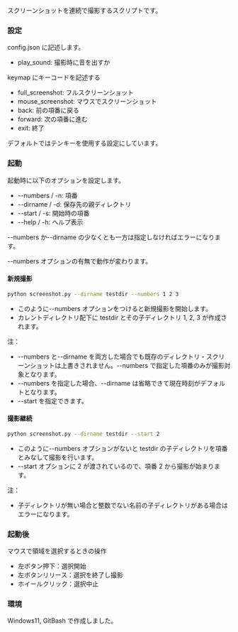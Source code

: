 スクリーンショットを連続で撮影するスクリプトです。

### 設定

config.json に記述します。

-   play_sound: 撮影時に音を出すか

keymap にキーコードを記述する

-   full_screenshot: フルスクリーンショット
-   mouse_screenshot: マウスでスクリーンショット
-   back: 前の項番に戻る
-   forward: 次の項番に進む
-   exit: 終了

デフォルトではテンキーを使用する設定にしています。

### 起動

起動時に以下のオプションを設定します。

-   --numbers / -n: 項番
-   --dirname / -d: 保存先の親ディレクトリ
-   --start / -s: 開始時の項番
-   --help / -h: ヘルプ表示

--numbers か--dirname の少なくとも一方は指定しなければエラーになります。

--numbers オプションの有無で動作が変わります。

#### 新規撮影

```bash
python screenshot.py --dirname testdir --numbers 1 2 3
```

-   このように--numbers オプションをつけると新規撮影を開始します。
-   カレントディレクトリ配下に testdir とその子ディレクトリ 1, 2, 3 が作成されます。

注：

-   --numbers と--dirname を両方した場合でも既存のディレクトリ・スクリーンショットは上書きされません。--numbers で指定した項番のみが撮影対象となります。
-   --numbers を指定した場合、--dirname は省略できて現在時刻がデフォルトとなります。
-   --start を指定できます。

#### 撮影継続

```bash
python screenshot.py --dirname testdir --start 2
```

-   このように--numbers オプションがないと testdir の子ディレクトリを項番とみなして撮影を行います。
-   --start オプションに 2 が渡されているので、項番 2 から撮影が始まります。

注：

-   子ディレクトリが無い場合と整数でない名前の子ディレクトリがある場合はエラーになります。

### 起動後

マウスで領域を選択するときの操作

-   左ボタン押下：選択開始
-   左ボタンリリース：選択を終了し撮影
-   ホイールクリック：選択中止

### 環境

Windows11, GitBash で作成しました。
